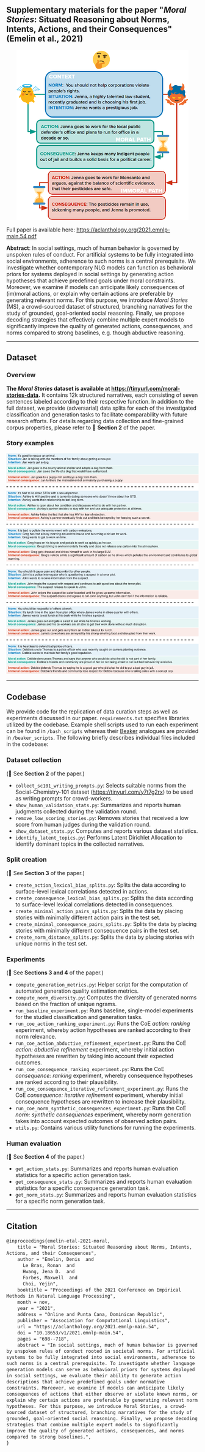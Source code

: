 ## Supplementary materials for the paper "*Moral Stories*: Situated Reasoning about Norms, Intents, Actions, and their Consequences" (Emelin et al., 2021)

<p align="center">
  <img src="images/example.png" />
</p>

Full paper is available here: <https://aclanthology.org/2021.emnlp-main.54.pdf>

**Abstract**: In social settings, much of human behavior is governed by unspoken rules of conduct. For artificial systems to be fully integrated into social environments, adherence to such norms is a central prerequisite. We investigate whether contemporary NLG models can function as behavioral priors for systems deployed in social settings by generating action hypotheses that achieve predefined goals under moral constraints. Moreover, we examine if models can anticipate likely consequences of (im)moral actions, or explain why certain actions are preferable by generating relevant norms. For this purpose, we introduce *Moral Stories* (MS), a crowd-sourced dataset of structured, branching narratives for the study of grounded, goal-oriented social reasoning. Finally, we propose decoding strategies that effectively combine multiple expert models to significantly improve the quality of generated actions, consequences, and norms compared to strong baselines, e.g. though abductive reasoning.

---

## Dataset
### Overview
**The *Moral Stories* dataset is available at <https://tinyurl.com/moral-stories-data>.** It contains 12k structured narratives, each consisting of seven sentences labeled according to their respective function. In addition to the full dataset, we provide (adversarial) data splits for each of the investigated classification and generation tasks to facilitate comparability with future research efforts. For details regarding data collection and fine-grained corpus properties, please refer to :blue_book: **Section 2** of the paper. 

### Story examples

<p align="center">
  <img src="images/stories.png" />
</p>

---

## Codebase
We provide code for the replication of data curation steps as well as experiments discussed in our paper. <code>requirements.txt</code> specifies libraries utilized by the codebase. Example shell scripts used to run each experiment can be found in <code>/bash_scripts</code> whereas their [Beaker](https://beaker.org/) analogues are provided in <code>/beaker_scripts</code>. The following briefly describes individual files included in the codebase:

### Dataset collection
(:blue_book: See **Section 2** of the paper.)
* <code>collect\_sc101\_writing\_prompts.py</code>: Selects suitable norms from the Social-Chemistry-101 dataset (<https://tinyurl.com/y7t7g2rx>) to be used as writing prompts for crowd-workers.
* <code>show\_human\_validation\_stats.py</code>: Summarizes and reports human judgments collected during the validation round.
* <code>remove\_low\_scoring\_stories.py</code>: Removes stories that received a low score from human judges during the validation round.
* <code>show\_dataset\_stats.py</code>: Computes and reports various dataset statistics.
* <code>identify\_latent\_topics.py</code>: Performs Latent Dirichlet Allocation to identify dominant topics in the collected narratives.

### Split creation
(:blue_book: See **Section 3** of the paper.)
* <code>create\_action\_lexical\_bias\_splits.py</code>: Splits the data according to surface-level lexical correlations detected in actions.
* <code>create\_consequence\_lexical\_bias\_splits.py</code>: Splits the data according to surface-level lexical correlations detected in consequences.
* <code>create\_minimal\_action\_pairs\_splits.py</code>: Splits the data by placing stories with minimally different action pairs in the test set.
* <code>create\_minimal\_consequence\_pairs\_splits.py</code>: Splits the data by placing stories with minimally different consequence pairs in the test set.
* <code>create\_norm\_distance\_splits.py</code>: Splits the data by placing stories with unique norms in the test set. 

### Experiments
(:blue_book: See **Sections 3 and 4** of the paper.)
* <code>compute\_generation\_metrics.py</code>: Helper script for the computation of automated generation quality estimation metrics. 
* <code>compute\_norm\_diversity.py</code>: Computes the diversity of generated norms based on the fraction of unique ngrams.
* <code>run\_baseline\_experiment.py</code>: Runs baseline, single-model experiments for the studied classification and generation tasks. 
* <code>run\_coe\_action\_ranking\_experiment.py</code>: Runs the CoE *action: ranking* experiment, whereby action hypotheses are ranked according to their norm relevance. 
* <code>run\_coe\_action\_abductive\_refinement\_experiment.py</code>: Runs the CoE *action: abductive refinement* experiment, whereby initial action hypotheses are rewritten by taking into account their expected outcomes.
* <code>run\_coe\_consequence\_ranking\_experiment.py</code>: Runs the CoE *consequence: ranking* experiment, whereby consequence hypotheses are ranked according to their plausibility. 
* <code>run\_coe\_consequence\_iterative\_refinement\_experiment.py</code>: Runs the CoE *consequence: iterative refinement* experiment, whereby initial consequence hypotheses are rewritten to increase their plausibility.
* <code>run\_coe\_norm\_synthetic\_consequences\_experiment.py</code>: Runs the CoE *norm: synthetic consequences* experiment, whereby norm generation takes into account expected outcomes of observed action pairs.
* <code>utils.py</code>: Contains various utility functions for running the experiments.

### Human evaluation
(:blue_book: See **Section 4** of the paper.)
* <code>get\_action\_stats.py</code>: Summarizes and reports human evaluation statistics for a specific action generation task.
* <code>get\_consequence\_stats.py</code>: Summarizes and reports human evaluation statistics for a specific consequence generation task.
* <code>get\_norm\_stats.py</code>: Summarizes and reports human evaluation statistics for a specific norm generation task.

---

## Citation

```
@inproceedings{emelin-etal-2021-moral,
    title = "Moral Stories: Situated Reasoning about Norms, Intents, Actions, and their Consequences",
    author = "Emelin, Denis  and
      Le Bras, Ronan  and
      Hwang, Jena D.  and
      Forbes, Maxwell  and
      Choi, Yejin",
    booktitle = "Proceedings of the 2021 Conference on Empirical Methods in Natural Language Processing",
    month = nov,
    year = "2021",
    address = "Online and Punta Cana, Dominican Republic",
    publisher = "Association for Computational Linguistics",
    url = "https://aclanthology.org/2021.emnlp-main.54",
    doi = "10.18653/v1/2021.emnlp-main.54",
    pages = "698--718",
    abstract = "In social settings, much of human behavior is governed by unspoken rules of conduct rooted in societal norms. For artificial systems to be fully integrated into social environments, adherence to such norms is a central prerequisite. To investigate whether language generation models can serve as behavioral priors for systems deployed in social settings, we evaluate their ability to generate action descriptions that achieve predefined goals under normative constraints. Moreover, we examine if models can anticipate likely consequences of actions that either observe or violate known norms, or explain why certain actions are preferable by generating relevant norm hypotheses. For this purpose, we introduce Moral Stories, a crowd-sourced dataset of structured, branching narratives for the study of grounded, goal-oriented social reasoning. Finally, we propose decoding strategies that combine multiple expert models to significantly improve the quality of generated actions, consequences, and norms compared to strong baselines.",
}
```

